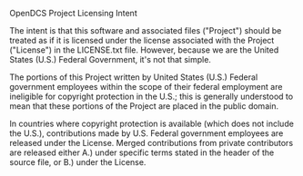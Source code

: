 OpenDCS Project
Licensing Intent

The intent is that this software and associated files ("Project") should be
treated as if it is licensed under the license associated with the Project
("License") in the LICENSE.txt file. However, because we are the United 
States (U.S.) Federal Government, it's not that simple.

The portions of this Project written by United States (U.S.) Federal 
government employees within the scope of their federal employment are 
ineligible for copyright protection in the U.S.; this is generally understood
to mean that these portions of the Project are placed in the public domain.

In countries where copyright protection is available (which does not include
the U.S.), contributions made by U.S. Federal government employees are 
released under the License. Merged contributions from private contributors 
are released either A.) under specific terms stated in the header of the 
source file, or B.) under the License.